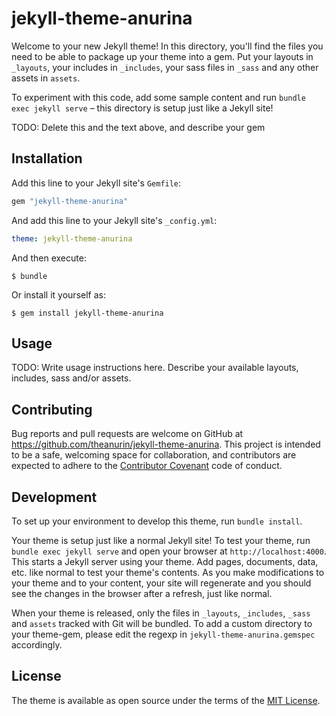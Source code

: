 # jekyll-theme-anurina

Welcome to your new Jekyll theme! In this directory, you'll find the files you need to be able to package up your theme into a gem. Put your layouts in `_layouts`, your includes in `_includes`, your sass files in `_sass` and any other assets in `assets`.

To experiment with this code, add some sample content and run `bundle exec jekyll serve` – this directory is setup just like a Jekyll site!

TODO: Delete this and the text above, and describe your gem

## Installation

Add this line to your Jekyll site's `Gemfile`:

```ruby
gem "jekyll-theme-anurina"
```

And add this line to your Jekyll site's `_config.yml`:

```yaml
theme: jekyll-theme-anurina
```

And then execute:

    $ bundle

Or install it yourself as:

    $ gem install jekyll-theme-anurina

## Usage

TODO: Write usage instructions here. Describe your available layouts, includes, sass and/or assets.

## Contributing

Bug reports and pull requests are welcome on GitHub at https://github.com/theanurin/jekyll-theme-anurina. This project is intended to be a safe, welcoming space for collaboration, and contributors are expected to adhere to the [Contributor Covenant](https://www.contributor-covenant.org/) code of conduct.

## Development

To set up your environment to develop this theme, run `bundle install`.

Your theme is setup just like a normal Jekyll site! To test your theme, run `bundle exec jekyll serve` and open your browser at `http://localhost:4000`. This starts a Jekyll server using your theme. Add pages, documents, data, etc. like normal to test your theme's contents. As you make modifications to your theme and to your content, your site will regenerate and you should see the changes in the browser after a refresh, just like normal.

When your theme is released, only the files in `_layouts`, `_includes`, `_sass` and `assets` tracked with Git will be bundled.
To add a custom directory to your theme-gem, please edit the regexp in `jekyll-theme-anurina.gemspec` accordingly.

## License

The theme is available as open source under the terms of the [MIT License](https://opensource.org/licenses/MIT).
